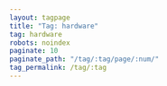 ```yaml
---
layout: tagpage
title: "Tag: hardware"
tag: hardware
robots: noindex
paginate: 10
paginate_path: "/tag/:tag/page/:num/"
tag_permalink: /tag/:tag
---
```

